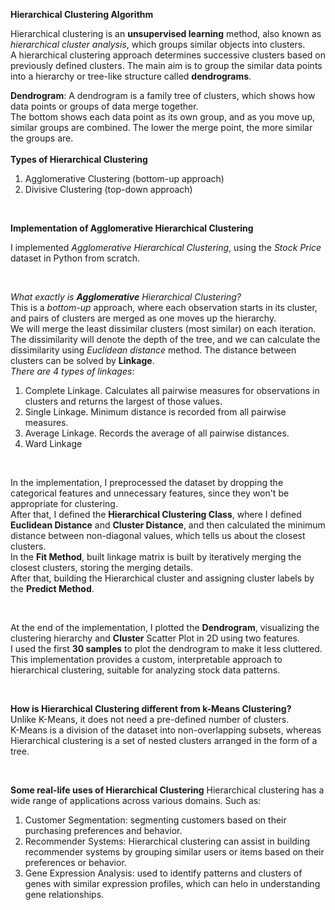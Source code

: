 **Hierarchical Clustering Algorithm** <br/>

Hierarchical clustering is an **unsupervised learning** method, also known as *hierarchical cluster analysis*, which groups similar objects into clusters.<br/>
A hierarchical clustering approach determines successive clusters based on previously defined clusters. The main aim is to group the similar data points into a hierarchy or tree-like structure called **dendrograms**.<br/>

**Dendrogram**: A dendrogram is a family tree of clusters, which shows how data points or groups of data merge together.<br/> The bottom shows each data point as its own group, and as you move up, similar groups are combined. The lower the merge point, the more similar the groups are.
<br>                                                                                                                                                                                                                                             
**Types of Hierarchical Clustering**
<br>
1. Agglomerative Clustering (bottom-up approach)
2. Divisive Clustering (top-down approach)  

<br>

**Implementation of Agglomerative Hierarchical Clustering** 

I implemented *Agglomerative Hierarchical Clustering*, using the *Stock Price* dataset in Python from scratch.

<br>

*What exactly is **Agglomerative** Hierarchical Clustering?* 
<br>
This is a *bottom-up* approach, where each observation starts in its cluster, and pairs of clusters are merged as one moves up the hierarchy.
<br>
We will merge the least dissimilar clusters (most similar) on each iteration.
The dissimilarity will denote the depth of the tree, and we can calculate the dissimilarity using *Euclidean distance* method.
The distance between clusters can be solved by **Linkage**.
<br>
*There are 4 types of linkages*: 
1. Complete Linkage. Calculates all pairwise measures for observations in clusters and returns the largest of those values.<br/>
2. Single Linkage. Minimum distance is recorded from all pairwise measures.<br/>
3. Average Linkage. Records the average of all pairwise distances.<br/>
4. Ward Linkage<br/>

<br>

In the implementation, I preprocessed the dataset by dropping the categorical features and unnecessary features, since they won't be appropriate for clustering.
<br>
After that, I defined the **Hierarchical Clustering Class**, where I defined **Euclidean Distance** and **Cluster Distance**, and then calculated the minimum distance between non-diagonal values, which tells us about the closest clusters.
<br>
In the **Fit Method**, built linkage matrix is built by iteratively merging the closest clusters, storing the merging details.
<br>
After that, building the Hierarchical cluster and assigning cluster labels by the **Predict Method**.

<br>


At the end of the implementation, I plotted the **Dendrogram**, visualizing the clustering hierarchy and **Cluster** Scatter Plot in 2D using two features. 
<br>
I used the first **30 samples** to plot the dendrogram to make it less cluttered.
<br>
This implementation provides a custom, interpretable approach to hierarchical clustering, suitable for analyzing stock data patterns.

<br>

**How is Hierarchical Clustering different from k-Means Clustering?** <br/>
Unlike K-Means, it does not need a pre-defined number of clusters. <br/>
K-Means is a division of the dataset into non-overlapping subsets, whereas Hierarchical clustering is a set of nested clusters arranged in the form of a tree.<br/>

<br>


**Some real-life uses of Hierarchical Clustering**
Hierarchical clustering has a wide range of applications across various domains. Such as:
1. Customer Segmentation: segmenting customers based on their purchasing preferences and behavior.<br/>
2. Recommender Systems: Hierarchical clustering can assist in building recommender systems by grouping similar users or items based on their preferences or behavior. <br/>
3. Gene Expression Analysis: used to identify patterns and clusters of genes with similar expression profiles, which can helo in understanding gene relationships.











